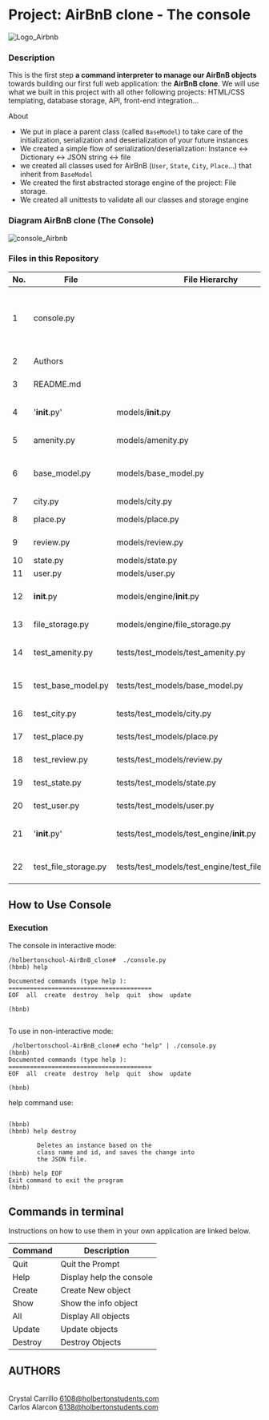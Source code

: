 <h1> Project: AirBnB clone - The console </h1>

<p>
  <img src="https://miro.medium.com/v2/resize:fit:828/0*NChTo-XqLOxLabIW" alt="Logo_Airbnb" loading="lazy" style="" />
</p>


<h3>Description</h3>

<p>This is the first step <strong>a command interpreter to manage our AirBnB objects</strong> towards building our first full web application: the <strong>AirBnB clone</strong>.  We will use what we built in this project with all other following projects: HTML/CSS templating, database storage, API, front-end integration… </p>

<p>About</p>

<ul>
<li>We put in place a parent class (called <code>BaseModel</code>) to take care of the initialization, serialization and deserialization of your future instances</li>
<li>We created a simple flow of serialization/deserialization: Instance &lt;-&gt; Dictionary &lt;-&gt; JSON string &lt;-&gt; file</li>
<li>we created all classes used for AirBnB (<code>User</code>, <code>State</code>, <code>City</code>, <code>Place</code>&hellip;) that inherit from <code>BaseModel</code></li>
<li>We created the first abstracted storage engine of the project: File storage. </li>
<li>We created all unittests to validate all our classes and storage engine</li>
</ul>


<h3>Diagram AirBnB clone (The Console)</h3>

<p>
  <img src="https://s3.eu-west-3.amazonaws.com/hbtn.intranet/uploads/medias/2018/6/815046647d23428a14ca.png?X-Amz-Algorithm=AWS4-HMAC-SHA256&X-Amz-Credential=AKIA4MYA5JM5DUTZGMZG%2F20230615%2Feu-west-3%2Fs3%2Faws4_request&X-Amz-Date=20230615T210513Z&X-Amz-Expires=86400&X-Amz-SignedHeaders=host&X-Amz-Signature=067d0a1d183e0e3f2cfc218292f4a1339cc1bb3850dcc100b5ab9c3ac17801b8" alt="console_Airbnb" loading="lazy" style="" />
</p>


<h3>Files in this Repository</h3>

| No. | File               | File Hierarchy                          | Description                                    |
|-----|--------------------|-----------------------------------------|------------------------------------------------|
| 1   | console.py         |                                         | The main console, command interpreter (EOF, all, create, destroy, help, quit, show, update.) |
| 2   | Authors            |                                         | File with the name of Authors                  |                          
| 3   | README.md          |                                         | Readme file proyect                            |
| 4   | '__init__.py'        | models/__init__.py                      | File to mark a directory as a package          |
| 5   | amenity.py         | models/amenity.py                       | The amenity subclass                           |
| 6   | base_model.py      | models/base_model.py                    | Defines all common attributes/methods for other classes |
| 7   | city.py            | models/city.py                           | The city subclass                              |
| 8   | place.py           | models/place.py                          | The place subclass                             |
| 9   | review.py          | models/review.py                         | The review subclass                            |
| 10  | state.py           | models/state.py                          | The state subclass                             |
| 11  | user.py            | models/user.py                           | The user subclass                              |
| 12  | __init__.py        | models/engine/__init__.py                | File to mark a directory as a package          |
| 13  | file_storage.py    | models/engine/file_storage.py            | The file storage class                         |
| 14  | test_amenity.py    | tests/test_models/test_amenity.py        | The unittest module for amenity                |
| 15  | test_base_model.py | tests/test_models/base_model.py          | The unittest module for base model             |
| 16  | test_city.py       | tests/test_models/city.py                | The unittest module for city                   |
| 17  | test_place.py      | tests/test_models/place.py               | The unittest module for place                  |
| 18  | test_review.py     | tests/test_models/review.py              | The unittest module for review                 |
| 19  | test_state.py      | tests/test_models/state.py               | The unittest module for state                  |
| 20  | test_user.py       | tests/test_models/user.py                | The unittest module for user                   |
| 21  | '__init__.py'        | tests/test_models/test_engine/__init__.py | File to mark a directory as a package         |
| 22  | test_file_storage.py| tests/test_models/test_engine/test_file_storage.py | The unittest module for file storage   |


<h2>How to Use Console</h2>

<h3>Execution</h3>

<p>The console in interactive mode:</p>

<pre><code>/holbertonschool-AirBnB_clone#  ./console.py
(hbnb) help

Documented commands (type help <topic>):
========================================
EOF  all  create  destroy  help  quit  show  update

(hbnb)

</code></pre>

<p>To use in non-interactive mode: </p>

<pre><code> /holbertonschool-AirBnB_clone# echo "help" | ./console.py
(hbnb)
Documented commands (type help <topic>):
========================================
EOF  all  create  destroy  help  quit  show  update

(hbnb)
</code></pre>

<p>help command use: </p>

<pre><code> 
(hbnb)
(hbnb) help destroy

        Deletes an instance based on the
        class name and id, and saves the change into
        the JSON file.

(hbnb) help EOF
Exit command to exit the program
(hbnb)
</code></pre>


## Commands in terminal

Instructions on how to use them in your own application are linked below.

| Command | Description |
| ------ | ------ |
| Quit | Quit the Prompt |
| Help | Display help the console |
| Create | Create New object |
| Show | Show the info object |
| All | Display All objects |
| Update | Update objects |
| Destroy | Destroy Objects |


## AUTHORS

<br>Crystal Carrillo <6108@holbertonstudents.com>
<br>Carlos Alarcon   <6138@holbertonstudents.com>

